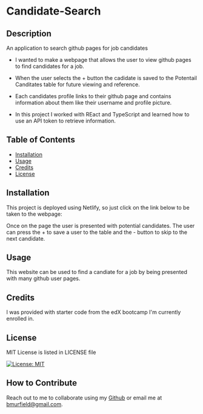 # Candidate-Search

## Description
An application to search github pages for job candidates

* I wanted to make a webpage that allows the user to view github pages to find candidates for a job. 

* When the user selects the + button the cadidate is saved to the Potentail Canditates table for future viewing and reference.

* Each candidates profile links to their github page and contains information about them like their username and profile picture.

* In this project I worked with REact and TypeScript and learned how to use an API token to retrieve information. 

## Table of Contents

- [Installation](#installation)
- [Usage](#usage)
- [Credits](#credits)
- [License](#license)

## Installation

This project is deployed using Netlify, so just click on the link below to be taken to the webpage:

Once on the page the user is presented with potential candidates. The user can press the + to save a user to the table and the - button to skip to the next candidate.

## Usage

This website can be used to find a candiate for a job by being presented with many github user pages.

## Credits

I was provided with starter code from the edX bootcamp I'm currently enrolled in.

## License

MIT License is listed in LICENSE file

[![License: MIT](https://img.shields.io/badge/License-MIT-yellow.svg)](https://opensource.org/licenses/MIT)


## How to Contribute

Reach out to me to collaborate using my [Github](https://github.com/bmurfield) or email me at bmurfield@gmail.com.


